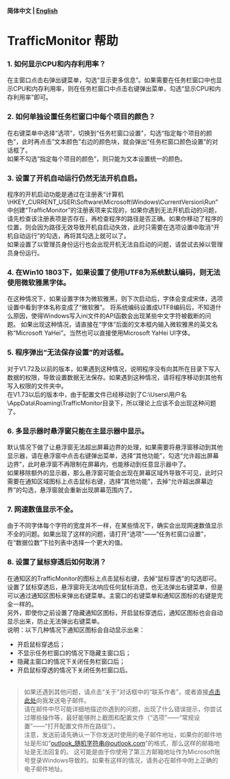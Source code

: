 **简体中文 | [English](https://github.com/zhongyang219/TrafficMonitor/blob/master/Help_en-us.md)**<br>
# TrafficMonitor 帮助
### 1. 如何显示CPU和内存利用率？
在主窗口点击右弹出键菜单，勾选“显示更多信息”。如果需要在任务栏窗口中也显示CPU和内存利用率，则在任务栏窗口中点击右键弹出菜单，勾选“显示CPU和内存利用率”即可。
### 2. 如何单独设置任务栏窗口中每个项目的颜色？
在右键菜单中选择“选项”，切换到“任务栏窗口设置”，勾选“指定每个项目的颜色”，此时再点击“文本颜色”右边的颜色块，就会弹出“任务栏窗口颜色设置”的对话框了。<br>
如果不勾选“指定每个项目的颜色”，则只能为文本设置统一的颜色。
### 3. 设置了开机自动运行仍然无法开机自启。
程序的开机启动功能是通过在注册表“计算机\HKEY_CURRENT_USER\Software\Microsoft\Windows\CurrentVersion\Run”中创建“TrafficMonitor”的注册表项来实现的，如果你遇到无法开机启动的问题，请先检查该注册表项是否存在，再检查程序的路径是否正确。如果你移动了程序的位置，则会因为路径无效导致开机自启动失效，此时只需要在选项设置中取消“开机自动运行”的勾选，再将其勾选上就可以了。<br>
如果设置了以管理员身份运行也会出现开机无法自启动的问题，请尝试去掉以管理员身份运行。<br>
### 4. 在Win10 1803下，如果设置了使用UTF8为系统默认编码，则无法使用微软雅黑字体。
在这种情况下，如果设置字体为微软雅黑，则下次启动后，字体会变成宋体，选项设置中看到字体名称变成了“微软雅”。
将系统编码设置成UTF8编码后，不知道什么原因，使得Windows写入ini文件的API函数会出现某些中文字符被截断的问题。
如果出现这种情况，请直接在“字体”后面的文本框内输入微软雅黑的英文名称“Microsoft YaHei”。当然也可以直接使用Microsoft YaHei UI字体。
### 5. 程序弹出“无法保存设置”的对话框。
对于V1.72及以前的版本，如果遇到这种情况，说明程序没有向其所在目录下写入数据的权限，导致设置数据无法保存。如果遇到这种情况，请将程序移动到其他有写入权限的文件夹中。<br>
在V1.73以后的版本中，由于配置文件已经移动到了C:\Users\用户名\AppData\Roaming\TrafficMonitor目录下，所以理论上应该不会出现这种问题了。
### 6. 多显示器时悬浮窗只能在主显示器中显示。
默认情况下做了让悬浮窗无法超出屏幕边界的处理，如果需要将悬浮窗移动到其他显示器，请在悬浮窗中点击右键弹出菜单，选择“其他功能”，勾选“允许超出屏幕边界”，此时悬浮窗不再限制在屏幕内，也能移动到任意显示器中了。<br>
如果移除额外的显示器，那么悬浮窗可能会出现在屏幕区域外导致不可见，此时只需要在通知区域图标上点击鼠标右键，选择“其他功能”，去掉“允许超出屏幕边界”的勾选，悬浮窗就会重新出现屏幕范围内了。
### 7. 网速数值显示不全。
由于不同字体每个字符的宽度并不一样，在某些情况下，确实会出现网速数值显示不全的问题。如果出现了这样的问题，请打开“选项”——“任务栏窗口设置”，在“数据位数”下拉列表中选择一个更大的值。
### 8. 设置了鼠标穿透后如何取消？
在通知区的TrafficMonitor的图标上点击鼠标右键，去掉“鼠标穿透”的勾选即可。<br>
设置了鼠标穿透后，悬浮窗将无法响应任何鼠标消息，也无法弹出右键菜单，但是可以通过通知区图标来弹出右键菜单。主窗口的右键菜单和通知区图标的右键是完全一样的。<br>
另外，即使你之前设置了隐藏通知区图标，开启鼠标穿透后，通知区图标也会自动显示出来，防止无法弹出右键菜单。<br>
说明：以下几种情况下通知区图标会自动显示出来：<br>
* 开启鼠标穿透后；
* 不显示任务栏窗口的情况下隐藏主窗口后；
* 隐藏主窗口的情况下关闭任务栏窗口后；
* 开启鼠标穿透的情况下关闭任务栏窗口后。
<br><br>
>如果还遇到其他问题，请点击“关于”对话框中的“联系作者”，或者直接[点击此处](mailto:zhongyang219@hotmail.com)向我发送电子邮件。<br>
请在邮件中尽可能详细地描述你遇到的问题，出现了什么错误提示，你尝试过哪些操作等，最好能够附上截图和配置文件（“选项”——“常规设置”——“打开配置文件所在路径”）。<br>
注意，发送前请先确认一下你发送时使用的电子邮件地址，如果你的邮件地址是形如“outlook_随机字符串@outlook.com”的格式，那么这样的邮箱地址是无法回复的。
这可能是由于你使用了第三方邮箱地址作为Microsoft账号登录Windows导致的。如果有这样的情况，请务必在邮件中附上正确的电子邮件地址。
